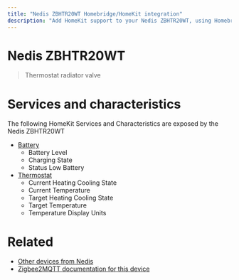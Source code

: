 ```yaml
---
title: "Nedis ZBHTR20WT Homebridge/HomeKit integration"
description: "Add HomeKit support to your Nedis ZBHTR20WT, using Homebridge, Zigbee2MQTT and homebridge-z2m."
---
```

<!---
This file has been GENERATED using src/docgen/docgen.ts
DO NOT EDIT THIS FILE MANUALLY!
-->
# Nedis ZBHTR20WT
> Thermostat radiator valve


# Services and characteristics
The following HomeKit Services and Characteristics are exposed by
the Nedis ZBHTR20WT

* [Battery](../../battery.md)
  * Battery Level
  * Charging State
  * Status Low Battery
* [Thermostat](../../climate.md)
  * Current Heating Cooling State
  * Current Temperature
  * Target Heating Cooling State
  * Target Temperature
  * Temperature Display Units


# Related
* [Other devices from Nedis](../index.md#nedis)
* [Zigbee2MQTT documentation for this device](https://www.zigbee2mqtt.io/devices/ZBHTR20WT.html)